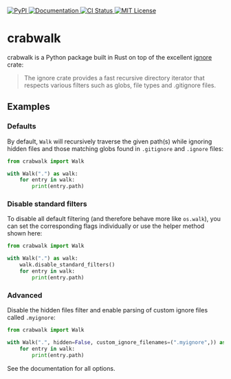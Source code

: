 <p>
    <a href="https://pypi.org/project/crabwalk/">
        <img src="https://img.shields.io/pypi/v/crabwalk.svg" alt="PyPI" />
    </a>
    <a href="https://parver.readthedocs.io/en/stable/">
        <img src="https://img.shields.io/badge/docs-read%20now-blue.svg" alt="Documentation" />
    </a>
    <a href="https://github.com/RazerM/crabwalk/actions?workflow=CI">
        <img src="https://github.com/RazerM/crabwalk/workflows/CI/badge.svg?branch=main" alt="CI Status" />
    </a>
    <a href="https://raw.githubusercontent.com/RazerM/crabwalk/main/LICENSE">
        <img src="https://img.shields.io/badge/license-MIT-green" alt="MIT License" />
    </a>
</p>

# crabwalk

<!-- blurb-begin -->

crabwalk is a Python package built in Rust on top of the excellent [ignore][] crate:

> The ignore crate provides a fast recursive directory iterator that respects
> various filters such as globs, file types and .gitignore files.

[ignore]: https://github.com/BurntSushi/ripgrep/tree/master/crates/ignore

<!-- blurb-end -->

## Examples

### Defaults

By default, `Walk` will recursively traverse the given path(s) while ignoring
hidden files and those matching globs found in `.gitignore` and `.ignore` files:

```python
from crabwalk import Walk

with Walk(".") as walk:
    for entry in walk:
        print(entry.path)
```

### Disable standard filters

To disable all default filtering (and therefore behave more like `os.walk`),
you can set the corresponding flags individually or use the helper method shown
here:

```python
from crabwalk import Walk

with Walk(".") as walk:
    walk.disable_standard_filters()
    for entry in walk:
        print(entry.path)
```

### Advanced

Disable the hidden files filter and enable parsing of custom ignore files called
`.myignore`:

```python
from crabwalk import Walk

with Walk(".", hidden=False, custom_ignore_filenames=(".myignore",)) as walk:
    for entry in walk:
        print(entry.path)
```

See the documentation for all options.
